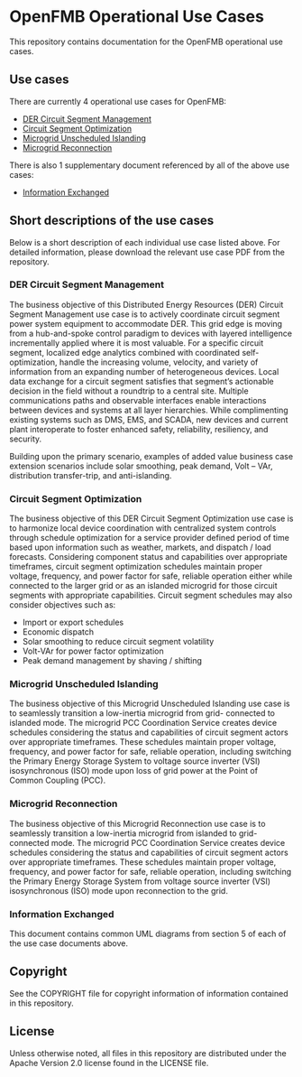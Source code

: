# **OpenFMB Operational Use Cases**

This repository contains documentation for the OpenFMB operational use cases.

## Use cases

There are currently 4 operational use cases for OpenFMB:

* [DER Circuit Segment Management][1]
* [Circuit Segment Optimization][2]
* [Microgrid Unscheduled Islanding][3]
* [Microgrid Reconnection][4]

There is also 1 supplementary document referenced by all of the above use cases:

* [Information Exchanged][5]

[1]: https://github.com/OpenFMB-Users-Group/use-cases/blob/6177ce912466dd00608820d2ae3dc5b3c031f185/v1.0.0/OpenFMBUseCases-DERCircuitSegmentManagement.pdf
[2]: https://github.com/OpenFMB-Users-Group/use-cases/blob/6177ce912466dd00608820d2ae3dc5b3c031f185/v1.0.0/OpenFMBUseCases-CircuitSegmentOptimization.pdf
[3]: https://github.com/OpenFMB-Users-Group/use-cases/blob/6177ce912466dd00608820d2ae3dc5b3c031f185/v1.0.0/OpenFMBUseCases-MicrogridUnscheduledIslanding.pdf
[4]: https://github.com/OpenFMB-Users-Group/use-cases/blob/6177ce912466dd00608820d2ae3dc5b3c031f185/v1.0.0/OpenFMBUseCases-MicrogridReconnection.pdf
[5]: https://github.com/OpenFMB-Users-Group/use-cases/blob/6177ce912466dd00608820d2ae3dc5b3c031f185/v1.0.0/OpenFMBUseCases-InformationExchanged.pdf

## Short descriptions of the use cases

Below is a short description of each individual use case listed above. For detailed information, please download the relevant use case PDF from the repository.

### **DER Circuit Segment Management**

The business objective of this Distributed Energy Resources (DER) Circuit Segment Management use case is to actively coordinate circuit segment power system
equipment to accommodate DER. This grid edge is moving from a hub-and-spoke control paradigm to devices with layered intelligence
incrementally applied where it is most valuable. For a specific circuit segment, localized edge analytics combined with coordinated self-
optimization, handle the increasing volume, velocity, and variety of information from an expanding number of heterogeneous devices. Local
data exchange for a circuit segment satisfies that segment’s actionable decision in the field without a roundtrip to a central site. Multiple
communications paths and observable interfaces enable interactions between devices and systems at all layer hierarchies. While
complimenting existing systems such as DMS, EMS, and SCADA, new devices and current plant interoperate to foster enhanced safety,
reliability, resiliency, and security.

Building upon the primary scenario, examples of added value business case extension scenarios include solar smoothing, peak demand,
Volt – VAr, distribution transfer-trip, and anti-islanding.

### **Circuit Segment Optimization**

The business objective of this DER Circuit Segment Optimization use case is to harmonize local device coordination with centralized system
controls through schedule optimization for a service provider defined period of time based upon information such as weather, markets, and
dispatch / load forecasts. Considering component status and capabilities over appropriate timeframes, circuit segment optimization
schedules maintain proper voltage, frequency, and power factor for safe, reliable operation either while connected to the larger grid or as an
islanded microgrid for those circuit segments with appropriate capabilities. Circuit segment schedules may also consider objectives such as:

* Import or export schedules
* Economic dispatch
* Solar smoothing to reduce circuit segment volatility
* Volt-VAr for power factor optimization
* Peak demand management by shaving / shifting

### **Microgrid Unscheduled Islanding**

The business objective of this Microgrid Unscheduled Islanding use case is to seamlessly transition a low-inertia microgrid from grid-
connected to islanded mode. The microgrid PCC Coordination Service creates device schedules considering the status and capabilities of
circuit segment actors over appropriate timeframes. These schedules maintain proper voltage, frequency, and power factor for safe, reliable
operation, including switching the Primary Energy Storage System to voltage source inverter (VSI) isosynchronous (ISO) mode upon loss of
grid power at the Point of Common Coupling (PCC).

### **Microgrid Reconnection**

The business objective of this Microgrid Reconnection use case is to seamlessly transition a low-inertia microgrid from islanded to grid-
connected mode. The microgrid PCC Coordination Service creates device schedules considering the status and capabilities of circuit
segment actors over appropriate timeframes. These schedules maintain proper voltage, frequency, and power factor for safe, reliable
operation, including switching the Primary Energy Storage System from voltage source inverter (VSI) isosynchronous (ISO) mode upon
reconnection to the grid.

### **Information Exchanged**

This document contains common UML diagrams from section 5 of each of the use case documents above.

## Copyright

See the COPYRIGHT file for copyright information of information contained in this repository.

## License

Unless otherwise noted, all files in this repository are distributed under the Apache Version 2.0 license found in the LICENSE file.
